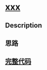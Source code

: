 # [xxx][title]

## Description


## 思路


## [完整代码][src]

```java

```

[title]: https://leetcode.com/problems/xxx
[src]: https://github.com/andavid/leetcode-java/blob/master/src/com/andavid/leetcode/_xxx/Solution.java
